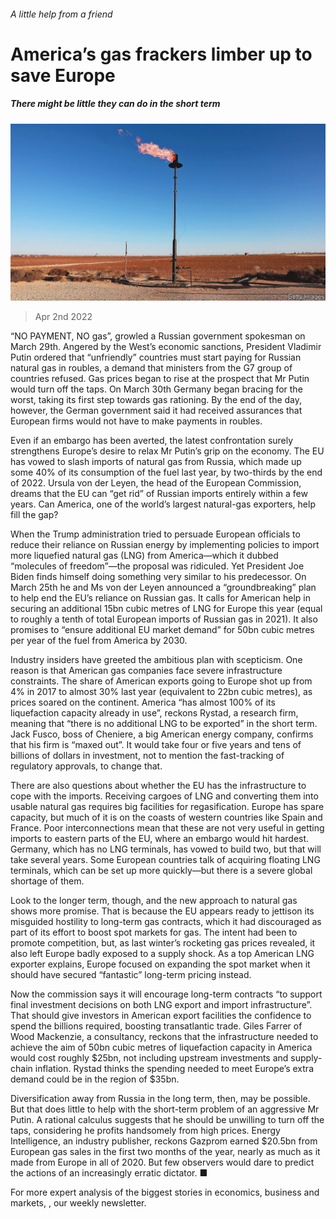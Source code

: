 ###### A little help from a friend

# America’s gas frackers limber up to save Europe 

##### There might be little they can do in the short term 

![image](images/20220402_FNP003_0.jpg) 

> Apr 2nd 2022 

“NO PAYMENT, NO gas”, growled a Russian government spokesman on March 29th. Angered by the West’s economic sanctions, President Vladimir Putin ordered that “unfriendly” countries must start paying for Russian natural gas in roubles, a demand that ministers from the G7 group of countries refused. Gas prices began to rise at the prospect that Mr Putin would turn off the taps. On March 30th Germany began bracing for the worst, taking its first step towards gas rationing. By the end of the day, however, the German government said it had received assurances that European firms would not have to make payments in roubles.

Even if an embargo has been averted, the latest confrontation surely strengthens Europe’s desire to relax Mr Putin’s grip on the economy. The EU has vowed to slash imports of natural gas from Russia, which made up some 40% of its consumption of the fuel last year, by two-thirds by the end of 2022. Ursula von der Leyen, the head of the European Commission, dreams that the EU can “get rid” of Russian imports entirely within a few years. Can America, one of the world’s largest natural-gas exporters, help fill the gap?


When the Trump administration tried to persuade European officials to reduce their reliance on Russian energy by implementing policies to import more liquefied natural gas (LNG) from America—which it dubbed “molecules of freedom”—the proposal was ridiculed. Yet President Joe Biden finds himself doing something very similar to his predecessor. On March 25th he and Ms von der Leyen announced a “groundbreaking” plan to help end the EU’s reliance on Russian gas. It calls for American help in securing an additional 15bn cubic metres of LNG for Europe this year (equal to roughly a tenth of total European imports of Russian gas in 2021). It also promises to “ensure additional EU market demand” for 50bn cubic metres per year of the fuel from America by 2030.

Industry insiders have greeted the ambitious plan with scepticism. One reason is that American gas companies face severe infrastructure constraints. The share of American exports going to Europe shot up from 4% in 2017 to almost 30% last year (equivalent to 22bn cubic metres), as prices soared on the continent. America “has almost 100% of its liquefaction capacity already in use”, reckons Rystad, a research firm, meaning that “there is no additional LNG to be exported” in the short term. Jack Fusco, boss of Cheniere, a big American energy company, confirms that his firm is “maxed out”. It would take four or five years and tens of billions of dollars in investment, not to mention the fast-tracking of regulatory approvals, to change that.

There are also questions about whether the EU has the infrastructure to cope with the imports. Receiving cargoes of LNG and converting them into usable natural gas requires big facilities for regasification. Europe has spare capacity, but much of it is on the coasts of western countries like Spain and France. Poor interconnections mean that these are not very useful in getting imports to eastern parts of the EU, where an embargo would hit hardest. Germany, which has no LNG terminals, has vowed to build two, but that will take several years. Some European countries talk of acquiring floating LNG terminals, which can be set up more quickly—but there is a severe global shortage of them.

Look to the longer term, though, and the new approach to natural gas shows more promise. That is because the EU appears ready to jettison its misguided hostility to long-term gas contracts, which it had discouraged as part of its effort to boost spot markets for gas. The intent had been to promote competition, but, as last winter’s rocketing gas prices revealed, it also left Europe badly exposed to a supply shock. As a top American LNG exporter explains, Europe focused on expanding the spot market when it should have secured “fantastic” long-term pricing instead.

Now the commission says it will encourage long-term contracts “to support final investment decisions on both LNG export and import infrastructure”. That should give investors in American export facilities the confidence to spend the billions required, boosting transatlantic trade. Giles Farrer of Wood Mackenzie, a consultancy, reckons that the infrastructure needed to achieve the aim of 50bn cubic metres of liquefaction capacity in America would cost roughly $25bn, not including upstream investments and supply-chain inflation. Rystad thinks the spending needed to meet Europe’s extra demand could be in the region of $35bn.

Diversification away from Russia in the long term, then, may be possible. But that does little to help with the short-term problem of an aggressive Mr Putin. A rational calculus suggests that he should be unwilling to turn off the taps, considering he profits handsomely from high prices. Energy Intelligence, an industry publisher, reckons Gazprom earned $20.5bn from European gas sales in the first two months of the year, nearly as much as it made from Europe in all of 2020. But few observers would dare to predict the actions of an increasingly erratic dictator. ■

For more expert analysis of the biggest stories in economics, business and markets, , our weekly newsletter.

